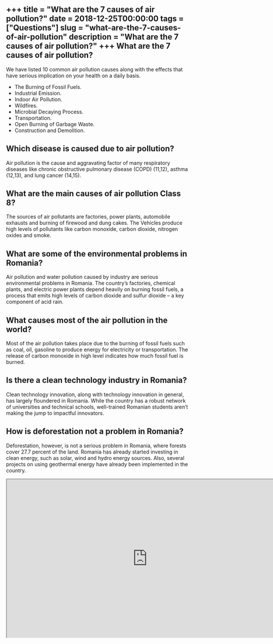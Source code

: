 +++
title = "What are the 7 causes of air pollution?"
date = 2018-12-25T00:00:00
tags = ["Questions"]
slug = "what-are-the-7-causes-of-air-pollution"
description = "What are the 7 causes of air pollution?"
+++
What are the 7 causes of air pollution?
---------------------------------------

We have listed 10 common air pollution causes along with the effects that have serious implication on your health on a daily basis.

- The Burning of Fossil Fuels.
- Industrial Emission.
- Indoor Air Pollution.
- Wildfires.
- Microbial Decaying Process.
- Transportation.
- Open Burning of Garbage Waste.
- Construction and Demolition.

Which disease is caused due to air pollution?
---------------------------------------------

Air pollution is the cause and aggravating factor of many respiratory diseases like chronic obstructive pulmonary disease (COPD) (11,12), asthma (12,13), and lung cancer (14,15).

What are the main causes of air pollution Class 8?
--------------------------------------------------

The sources of air pollutants are factories, power plants, automobile exhausts and burning of firewood and dung cakes. The Vehicles produce high levels of pollutants like carbon monoxide, carbon dioxide, nitrogen oxides and smoke.

What are some of the environmental problems in Romania?
-------------------------------------------------------

Air pollution and water pollution caused by industry are serious environmental problems in Romania. The country’s factories, chemical plants, and electric power plants depend heavily on burning fossil fuels, a process that emits high levels of carbon dioxide and sulfur dioxide – a key component of acid rain.

What causes most of the air pollution in the world?
---------------------------------------------------

Most of the air pollution takes place due to the burning of fossil fuels such as coal, oil, gasoline to produce energy for electricity or transportation. The release of carbon monoxide in high level indicates how much fossil fuel is burned.

Is there a clean technology industry in Romania?
------------------------------------------------

Clean technology innovation, along with technology innovation in general, has largely floundered in Romania. While the country has a robust network of universities and technical schools, well-trained Romanian students aren’t making the jump to impactful innovators.

How is deforestation not a problem in Romania?
----------------------------------------------

Deforestation, however, is not a serious problem in Romania, where forests cover 27.7 percent of the land. Romania has already started investing in clean energy, such as solar, wind and hydro energy sources. Also, several projects on using geothermal energy have already been implemented in the country.

<iframe allow="accelerometer; autoplay; clipboard-write; encrypted-media; gyroscope; picture-in-picture" allowfullscreen="" class="__youtube_prefs__  epyt-is-override  no-lazyload" data-no-lazy="1" data-origheight="433" data-origwidth="770" data-skipgform_ajax_framebjll="" height="433" id="_ytid_52669" loading="lazy" src="https://www.youtube.com/embed/Kk3F4n4sp8g?enablejsapi=1&autoplay=0&cc_load_policy=0&cc_lang_pref=&iv_load_policy=1&loop=0&modestbranding=0&rel=1&fs=1&playsinline=0&autohide=2&theme=dark&color=red&controls=1&" title="YouTube player" width="770"></iframe>
